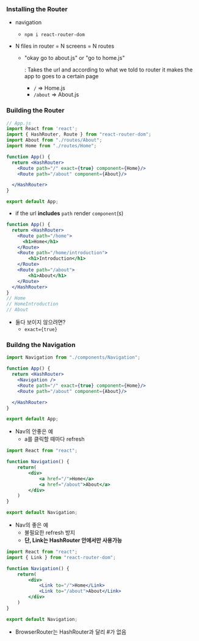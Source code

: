 ### Installing the Router

- navigation

  - `npm i react-router-dom`

- N files in router = N screens = N routes

  - "okay go to about.js" or "go to home.js"

    : Takes the url and according to what we told to router it makes the app to goes to a certain page

    - `/` => Home.js
    - `/about` => About.js

### Building the Router

```jsx
// App.js
import React from 'react';
import { HashRouter, Route } from "react-router-dom";
import About from "./routes/About";
import Home from "./routes/Home";

function App() {
  return <HashRouter>
    <Route path="/" exact={true} component={Home}/>
    <Route path="/about" component={About}/>

  </HashRouter>
}

export default App;
```

- if the url **includes** `path` render `component`(s)

```jsx
function App() {
  return <HashRouter>
    <Route path="/home">
      <h1>Home</h1>
    </Route>
    <Route path="/home/introduction">
	    <h1>Introduction</h1>
    </Route>
    <Route path="/about">
	    <h1>About</h1>
    </Route>
  </HashRouter>
}
// Home
// HomeIntroduction
// About
```

- 둘다 보이지 않으려면?
  - `exact={true}`

### Buildng the Navigation

```jsx
import Navigation from "./components/Navigation";

function App() {
  return <HashRouter>
    <Navigation />
    <Route path="/" exact={true} component={Home}/>
    <Route path="/about" component={About}/>

  </HashRouter>
}

export default App;
```

- Nav의 안좋은 예
  - a를 클릭할 때마다 refresh

```jsx
import React from "react";

function Navigation() {
    return(
        <div>
            <a href="/">Home</a>
            <a href="/about">About</a>
        </div>
    )
}

export default Navigation;
```

- Nav의 좋은 예
  - 불필요한 refresh 방지
  - **단, Link는 HashRouter 안에서만 사용가능**

```jsx
import React from "react";
import { Link } from "react-router-dom";

function Navigation() {
    return(
        <div>
            <Link to="/">Home</Link>
            <Link to="/about">About</Link>
        </div>
    )
}

export default Navigation;
```

- BrowserRouter는 HashRouter과 달리 #가 없음